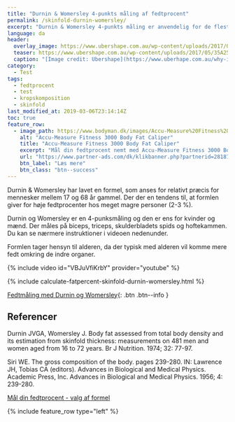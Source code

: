 ```yaml
---
title: "Durnin & Womersley 4-punkts måling af fedtprocent"
permalink: /skinfold-durnin-womersley/
excerpt: "Durnin & Womersley 4-punkts måling er anvendelig for de fleste mennesker. Dette er desuden også den formel, der anvendes på Team Danmarks testcentre - hvor de dog beregner alle personer som mellem 20 og 29 år, uanset atletens alder. Formlen har en tendens til at overestimere fedtprocenten med 2-3 % hos meget magre personer."
language: da
header:
  overlay_image: https://www.ubershape.com.au/wp-content/uploads/2017/05/35A2528-1024x683.jpg
  teaser: https://www.ubershape.com.au/wp-content/uploads/2017/05/35A2528-1024x683.jpg
  caption: "[Image credit: Ubershape](https://www.uberhape.com.au/why-i-use-metabolic-analytics-with-my-clients/)"
category:
  - Test
tags:
  - fedtprocent
  - test
  - kropskomposition
  - skinfold
last_modified_at: 2019-03-06T23:14:14Z
toc: true
feature_row:
  - image_path: https://www.bodyman.dk/images/Accu-Measure%20Fitness%203000%20Body%20Fat%20Caliper1-p.jpg
    alt: "Accu-Measure Fitness 3000 Body Fat Caliper"
    title: "Accu-Measure Fitness 3000 Body Fat Caliper"
    excerpt: "Mål din fedtprocent nemt med Accu-Measure Fitness 3000 Body Fat Caliper. Fedttangen bliver brugt af mange amerikanske personlige trænere på grund af dens præcise målinger. Du kan både bruge den hjemme eller have den med på farten."
    url: "https://www.partner-ads.com/dk/klikbanner.php?partnerid=28187&bannerid=20604&htmlurl=https://www.bodyman.dk/shop/accu-measure-fitness-54935p.html"
    btn_label: "Læs mere"
    btn_class: "btn--success"
---
```


Durnin & Womersley har lavet en formel, som anses for relativt præcis for mennesker mellem 17 og 68 år gammel. Der der en tendens til, at formlen giver for høje fedtprocenter hos meget magre personer (2-3 %).

Durnin og Womersley er en 4-punksmåling og den er ens for kvinder og mænd. Der måles på biceps, triceps, skulderbladets spids og hoftekammen. Du kan se nærmere instruktioner i videoen nedenunder.

Formlen tager hensyn til alderen, da der typisk med alderen vil komme mere fedt omkring de indre organer.

{% include video id="VBJuVfiKrbY" provider="youtube" %}

{% include calculate-fatpercent-skinfold-durnin-womersley.html %}

[Fedtmåling med Durnin og Womersley](http://www.health-calc.com/body-composition/skinfold-d-and-w){: .btn .btn--info }

## Referencer

Durnin JVGA, Womersley J. Body fat assessed from total body density and its estimation from skinfold thickness: measurements on 481 men and women aged from 16 to 72 years. Br J Nutrition. 1974; 32: 77-97.

Siri WE. The gross composition of the body. pages 239-280. IN: Lawrence JH, Tobias CA (editors). Advances in Biological and Medical Physics. Academic Press, Inc. Advances in Biological and Medical Physics. 1956; 4: 239-280.

[Mål din fedtprocent - valg af formel](https://www.motion-online.dk/maal-din-fedtprocent-fedttang-valg-formel/)

{% include feature_row type="left" %}
